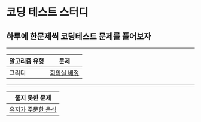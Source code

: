 # 코딩 테스트 스터디

## 하루에 한문제씩 코딩테스트 문제를 풀어보자

---


|알고리즘 유형|문제|
|---|---|
|그리디|[회의실 배정](meeting-room.md)|

---

|풀지 못한 문제|
|---|
|[유저가 주문한 음식](food.md)|


